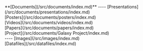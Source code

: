 <div class='linkbox'>
**[Documents](/src/documents/index.md)**
----
[Presentations](/src/documents/presentations/index.md)<br />
[Posters](/src/documents/posters/index.md)<br />
[Videos](/src/documents/videos/index.md)<br />
[Papers](/src/documents/papers/index.md)<br />
[Project](/src/documents/Galaxy Project/index.md)<br />
----
[Images](/src/images/index.md)<br />
[Datafiles](/src/datafiles/index.md)<br />
</div>
